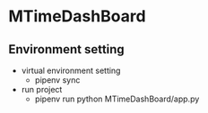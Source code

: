 # MTimeDashBoard

## Environment setting

- virtual environment setting
    - pipenv sync
- run project
    - pipenv run python MTimeDashBoard/app.py
